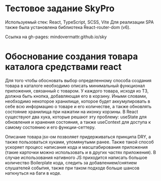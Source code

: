 # Тестовое задание SkyPro

Используемый стек: React, TypeScript, SCSS, Vite
Для реализации SPA также была установлена библиотека React-router-dom (v6).

Ссылка на gh-pages: mindovermattr.github.io/sky

# Обоснование создания товара каталога средствами react

Для того чтобы обосновать выбор определенному способа создания товара в каталоге необходимо описать минимальный функционал приложения, связанный с товаром. У каждого товара, исходя из ТЗ, должна быть кнопка, добавляющая его в корзину. Иными словами, необходимо некоторое хранилище, которое будет аккумулировать в себе всю информацию о товаре и его количестве, а также обновлять состояние хранилища при нажатии на иконку корзины. В React существуют два хука, которые решают эту проблему: useState для обновления и хранения состояния, а также useContext для доступа к самому состоянию и его функции-сеттеру.

Описание товара jsx-ом позволяет придерживаться принципа DRY, а также пользоваться хуками, упомянутыми ранее. Также такой способ ускоряет процесс написания кода и масштабирования приложения (такие карточки можно использовать и в других частях приложения).
В случае использования нативного JS приходится написать большое количество Boilerplate кода, следить за добавлением/снятием слушателей события, также при таком подходе больше шансов наткнуться на баги в коде.
